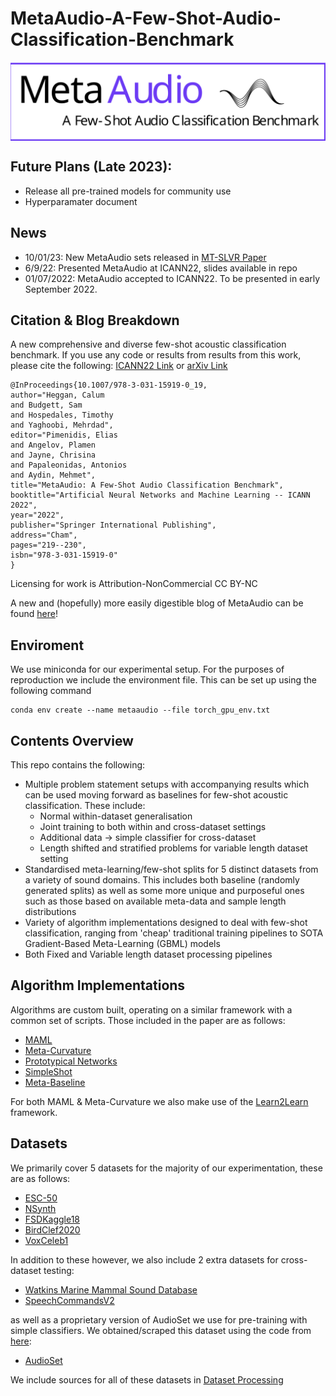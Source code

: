 # MetaAudio-A-Few-Shot-Audio-Classification-Benchmark

<span class="img_container center" style="display: block;">
    <img alt="test" src="/images/MetaAudio Logo_squared.svg" style="display:block; margin-left: auto; margin-right: auto;" title="caption" />
    <span class="img_caption" style="display: block; text-align: center;"></span>
</span>

## Future Plans (Late 2023):
 - Release all pre-trained models for community use
 - Hyperparamater document

## News
 - 10/01/23: New MetaAudio sets released in [MT-SLVR Paper](https://github.com/CHeggan/MT-SLVR)
 - 6/9/22: Presented MetaAudio at ICANN22, slides available in repo
 - 01/07/2022: MetaAudio accepted to ICANN22. To be presented in early September 2022. 

## Citation & Blog Breakdown
A new comprehensive and diverse few-shot acoustic classification benchmark. If you use any code or results from results from this work, please cite the following: 
[ICANN22 Link](https://link.springer.com/chapter/10.1007/978-3-031-15919-0_19#Ack1) or [arXiv Link](https://arxiv.org/pdf/2204.02121v2.pdf)
```
@InProceedings{10.1007/978-3-031-15919-0_19,
author="Heggan, Calum
and Budgett, Sam
and Hospedales, Timothy
and Yaghoobi, Mehrdad",
editor="Pimenidis, Elias
and Angelov, Plamen
and Jayne, Chrisina
and Papaleonidas, Antonios
and Aydin, Mehmet",
title="MetaAudio: A Few-Shot Audio Classification Benchmark",
booktitle="Artificial Neural Networks and Machine Learning -- ICANN 2022",
year="2022",
publisher="Springer International Publishing",
address="Cham",
pages="219--230",
isbn="978-3-031-15919-0"
}

```
Licensing for work is Attribution-NonCommercial CC BY-NC

A new and (hopefully) more easily digestible blog of MetaAudio can be found [here](https://cheggan.github.io/posts/2022/04/MetaAudio_blog/)!

## Enviroment
We use miniconda for our experimental setup. For the purposes of reproduction we include the environment file. This can be set up using the following command
```
conda env create --name metaaudio --file torch_gpu_env.txt
```

## Contents Overview
This repo contains the following:
 - Multiple problem statement setups with accompanying results which can be used moving forward as baselines for few-shot acoustic classification. These include:
   - Normal within-dataset generalisation 
   - Joint training to both within and cross-dataset settings
   - Additional data -> simple classifier for cross-dataset
   - Length shifted and stratified problems for variable length dataset setting
 - Standardised meta-learning/few-shot splits for 5 distinct datasets from a variety of sound domains. This includes both baseline (randomly generated splits) as well as some more unique and purposeful ones such as those based on available meta-data and sample length distributions
 - Variety of algorithm implementations designed to deal with few-shot classification, ranging from 'cheap' traditional training pipelines to SOTA Gradient-Based Meta-Learning (GBML) models
 - Both Fixed and Variable length dataset processing pipelines

## Algorithm Implementations
Algorithms are custom built, operating on a similar framework with a common set of scripts. Those included in the paper are as follows:
  -  [MAML](https://arxiv.org/abs/1703.03400)
  -  [Meta-Curvature](https://arxiv.org/abs/1902.03356)
  -  [Prototypical Networks](https://arxiv.org/abs/1703.05175)
  -  [SimpleShot](https://arxiv.org/abs/1911.04623)
  -  [Meta-Baseline](https://arxiv.org/abs/2003.04390)

For both MAML & Meta-Curvature we also make use of the [Learn2Learn](https://arxiv.org/abs/2008.12284) framework.

## Datasets
We primarily cover 5 datasets for the majority of our experimentation, these are as follows:
  - [ESC-50](https://www.karolpiczak.com/papers/Piczak2015-ESC-Dataset.pdf)
  - [NSynth](https://arxiv.org/abs/1704.01279)
  - [FSDKaggle18](https://arxiv.org/abs/1807.09902)
  - [BirdClef2020](https://www.imageclef.org/BirdCLEF2020)
  - [VoxCeleb1](https://www.robots.ox.ac.uk/~vgg/data/voxceleb/vox1.html)

In addition to these however, we also include 2 extra datasets for cross-dataset testing:
  - [Watkins Marine Mammal Sound Database](https://cis.whoi.edu/science/B/whalesounds/index.cfm)
  - [SpeechCommandsV2](https://arxiv.org/abs/1804.03209)

as well as a proprietary version of AudioSet we use for pre-training with simple classifiers. We obtained/scraped this dataset using the code from [here](https://github.com/CHeggan/AudioSet-For-Meta-Learning):
  - [AudioSet](https://ieeexplore.ieee.org/abstract/document/7952261)

We include sources for all of these datasets in [Dataset Processing](https://github.com/CHeggan/MetaAudio-A-Few-Shot-Audio-Classification-Benchmark/tree/main/Dataset%20Processing)





